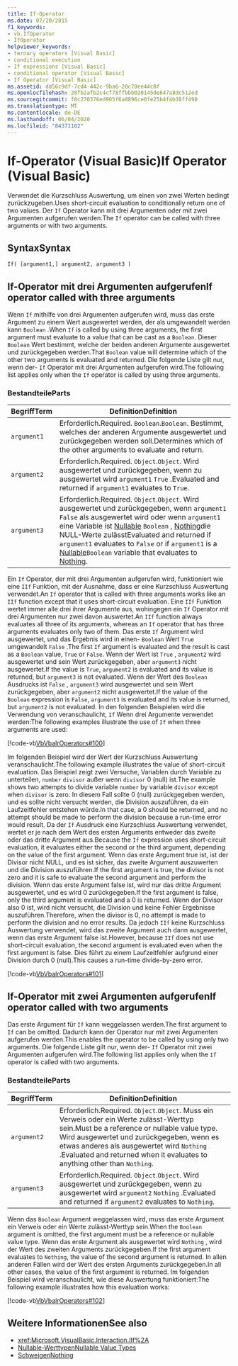 ```yaml
---
title: If-Operator
ms.date: 07/20/2015
f1_keywords:
- vb.IfOperator
- IfOperator
helpviewer_keywords:
- ternary operators [Visual Basic]
- conditional execution
- If expressions [Visual Basic]
- conditional operator [Visual Basic]
- If Operator [Visual Basic]
ms.assetid: dd56c9df-7cd4-442c-9ba6-20c70ee44c8f
ms.openlocfilehash: 28fb2afb2c4cf78ffbbb028145de647a8dc512ed
ms.sourcegitcommit: f8c270376ed905f6a8896ce0fe25b4f4b38ff498
ms.translationtype: MT
ms.contentlocale: de-DE
ms.lasthandoff: 06/04/2020
ms.locfileid: "84371102"
---
```

# <a name="if-operator-visual-basic"></a><span data-ttu-id="7b611-102">If-Operator (Visual Basic)</span><span class="sxs-lookup"><span data-stu-id="7b611-102">If Operator (Visual Basic)</span></span>

<span data-ttu-id="7b611-103">Verwendet die Kurzschluss Auswertung, um einen von zwei Werten bedingt zurückzugeben.</span><span class="sxs-lookup"><span data-stu-id="7b611-103">Uses short-circuit evaluation to conditionally return one of two values.</span></span> <span data-ttu-id="7b611-104">Der `If` Operator kann mit drei Argumenten oder mit zwei Argumenten aufgerufen werden.</span><span class="sxs-lookup"><span data-stu-id="7b611-104">The `If` operator can be called with three arguments or with two arguments.</span></span>

## <a name="syntax"></a><span data-ttu-id="7b611-105">Syntax</span><span class="sxs-lookup"><span data-stu-id="7b611-105">Syntax</span></span>

```vb
If( [argument1,] argument2, argument3 )
```

## <a name="if-operator-called-with-three-arguments"></a><span data-ttu-id="7b611-106">If-Operator mit drei Argumenten aufgerufen</span><span class="sxs-lookup"><span data-stu-id="7b611-106">If operator called with three arguments</span></span>

<span data-ttu-id="7b611-107">Wenn `If` mithilfe von drei Argumenten aufgerufen wird, muss das erste Argument zu einem Wert ausgewertet werden, der als umgewandelt werden kann `Boolean` .</span><span class="sxs-lookup"><span data-stu-id="7b611-107">When `If` is called by using three arguments, the first argument must evaluate to a value that can be cast as a `Boolean`.</span></span> <span data-ttu-id="7b611-108">Dieser `Boolean` Wert bestimmt, welche der beiden anderen Argumente ausgewertet und zurückgegeben werden.</span><span class="sxs-lookup"><span data-stu-id="7b611-108">That `Boolean` value will determine which of the other two arguments is evaluated and returned.</span></span> <span data-ttu-id="7b611-109">Die folgende Liste gilt nur, wenn der- `If` Operator mit drei Argumenten aufgerufen wird.</span><span class="sxs-lookup"><span data-stu-id="7b611-109">The following list applies only when the `If` operator is called by using three arguments.</span></span>

### <a name="parts"></a><span data-ttu-id="7b611-110">Bestandteile</span><span class="sxs-lookup"><span data-stu-id="7b611-110">Parts</span></span>

|<span data-ttu-id="7b611-111">Begriff</span><span class="sxs-lookup"><span data-stu-id="7b611-111">Term</span></span>|<span data-ttu-id="7b611-112">Definition</span><span class="sxs-lookup"><span data-stu-id="7b611-112">Definition</span></span>|
|---|---|
|`argument1`|<span data-ttu-id="7b611-113">Erforderlich.</span><span class="sxs-lookup"><span data-stu-id="7b611-113">Required.</span></span> <span data-ttu-id="7b611-114">`Boolean`.</span><span class="sxs-lookup"><span data-stu-id="7b611-114">`Boolean`.</span></span> <span data-ttu-id="7b611-115">Bestimmt, welches der anderen Argumente ausgewertet und zurückgegeben werden soll.</span><span class="sxs-lookup"><span data-stu-id="7b611-115">Determines which of the other arguments to evaluate and return.</span></span>|
|`argument2`|<span data-ttu-id="7b611-116">Erforderlich.</span><span class="sxs-lookup"><span data-stu-id="7b611-116">Required.</span></span> <span data-ttu-id="7b611-117">`Object`.</span><span class="sxs-lookup"><span data-stu-id="7b611-117">`Object`.</span></span> <span data-ttu-id="7b611-118">Wird ausgewertet und zurückgegeben, wenn zu ausgewertet wird `argument1` `True` .</span><span class="sxs-lookup"><span data-stu-id="7b611-118">Evaluated and returned if `argument1` evaluates to `True`.</span></span>|
|`argument3`|<span data-ttu-id="7b611-119">Erforderlich.</span><span class="sxs-lookup"><span data-stu-id="7b611-119">Required.</span></span> <span data-ttu-id="7b611-120">`Object`.</span><span class="sxs-lookup"><span data-stu-id="7b611-120">`Object`.</span></span> <span data-ttu-id="7b611-121">Wird ausgewertet und zurückgegeben, wenn `argument1` `False` als ausgewertet wird oder wenn `argument1` eine Variable ist [Nullable](../../programming-guide/language-features/data-types/nullable-value-types.md) `Boolean` , [Nothing](../nothing.md)die NULL-Werte zulässt</span><span class="sxs-lookup"><span data-stu-id="7b611-121">Evaluated and returned if `argument1` evaluates to `False` or if `argument1` is a [Nullable](../../programming-guide/language-features/data-types/nullable-value-types.md)`Boolean` variable that evaluates to [Nothing](../nothing.md).</span></span>|

<span data-ttu-id="7b611-122">Ein `If` Operator, der mit drei Argumenten aufgerufen wird, funktioniert wie eine `IIf` Funktion, mit der Ausnahme, dass er eine Kurzschluss Auswertung verwendet.</span><span class="sxs-lookup"><span data-stu-id="7b611-122">An `If` operator that is called with three arguments works like an `IIf` function except that it uses short-circuit evaluation.</span></span> <span data-ttu-id="7b611-123">Eine `IIf` Funktion wertet immer alle drei ihrer Argumente aus, wohingegen ein `If` Operator mit drei Argumenten nur zwei davon auswertet.</span><span class="sxs-lookup"><span data-stu-id="7b611-123">An `IIf` function always evaluates all three of its arguments, whereas an `If` operator that has three arguments evaluates only two of them.</span></span> <span data-ttu-id="7b611-124">Das erste `If` Argument wird ausgewertet, und das Ergebnis wird in einen- `Boolean` Wert `True` umgewandelt `False` .</span><span class="sxs-lookup"><span data-stu-id="7b611-124">The first `If` argument is evaluated and the result is cast as a `Boolean` value, `True` or `False`.</span></span> <span data-ttu-id="7b611-125">Wenn der Wert ist `True` , `argument2` wird ausgewertet und sein Wert zurückgegeben, aber `argument3` nicht ausgewertet.</span><span class="sxs-lookup"><span data-stu-id="7b611-125">If the value is `True`, `argument2` is evaluated and its value is returned, but `argument3` is not evaluated.</span></span> <span data-ttu-id="7b611-126">Wenn der Wert des `Boolean` Ausdrucks ist `False` , `argument3` wird ausgewertet und sein Wert zurückgegeben, aber `argument2` nicht ausgewertet.</span><span class="sxs-lookup"><span data-stu-id="7b611-126">If the value of the `Boolean` expression is `False`, `argument3` is evaluated and its value is returned, but `argument2` is not evaluated.</span></span> <span data-ttu-id="7b611-127">In den folgenden Beispielen wird die Verwendung von veranschaulicht, `If` Wenn drei Argumente verwendet werden:</span><span class="sxs-lookup"><span data-stu-id="7b611-127">The following examples illustrate the use of `If` when three arguments are used:</span></span>

[!code-vb[VbVbalrOperators#100](~/samples/snippets/visualbasic/VS_Snippets_VBCSharp/VbVbalrOperators/VB/Class4.vb#100)]

<span data-ttu-id="7b611-128">Im folgenden Beispiel wird der Wert der Kurzschluss Auswertung veranschaulicht.</span><span class="sxs-lookup"><span data-stu-id="7b611-128">The following example illustrates the value of short-circuit evaluation.</span></span> <span data-ttu-id="7b611-129">Das Beispiel zeigt zwei Versuche, Variablen durch Variable zu unterteilen, `number` `divisor` außer wenn `divisor` 0 (null) ist.</span><span class="sxs-lookup"><span data-stu-id="7b611-129">The example shows two attempts to divide variable `number` by variable `divisor` except when `divisor` is zero.</span></span> <span data-ttu-id="7b611-130">In diesem Fall sollte 0 (null) zurückgegeben werden, und es sollte nicht versucht werden, die Division auszuführen, da ein Laufzeitfehler entstehen würde.</span><span class="sxs-lookup"><span data-stu-id="7b611-130">In that case, a 0 should be returned, and no attempt should be made to perform the division because a run-time error would result.</span></span> <span data-ttu-id="7b611-131">Da der `If` Ausdruck eine Kurzschluss Auswertung verwendet, wertet er je nach dem Wert des ersten Arguments entweder das zweite oder das dritte Argument aus.</span><span class="sxs-lookup"><span data-stu-id="7b611-131">Because the `If` expression uses short-circuit evaluation, it evaluates either the second or the third argument, depending on the value of the first argument.</span></span> <span data-ttu-id="7b611-132">Wenn das erste Argument true ist, ist der Divisor nicht NULL, und es ist sicher, das zweite Argument auszuwerten und die Division auszuführen.</span><span class="sxs-lookup"><span data-stu-id="7b611-132">If the first argument is true, the divisor is not zero and it is safe to evaluate the second argument and perform the division.</span></span> <span data-ttu-id="7b611-133">Wenn das erste Argument false ist, wird nur das dritte Argument ausgewertet, und es wird 0 zurückgegeben.</span><span class="sxs-lookup"><span data-stu-id="7b611-133">If the first argument is false, only the third argument is evaluated and a 0 is returned.</span></span> <span data-ttu-id="7b611-134">Wenn der Divisor also 0 ist, wird nicht versucht, die Division und keine Fehler Ergebnisse auszuführen.</span><span class="sxs-lookup"><span data-stu-id="7b611-134">Therefore, when the divisor is 0, no attempt is made to perform the division and no error results.</span></span> <span data-ttu-id="7b611-135">Da jedoch `IIf` keine Kurzschluss Auswertung verwendet, wird das zweite Argument auch dann ausgewertet, wenn das erste Argument false ist.</span><span class="sxs-lookup"><span data-stu-id="7b611-135">However, because `IIf` does not use short-circuit evaluation, the second argument is evaluated even when the first argument is false.</span></span> <span data-ttu-id="7b611-136">Dies führt zu einem Laufzeitfehler aufgrund einer Division durch 0 (null).</span><span class="sxs-lookup"><span data-stu-id="7b611-136">This causes a run-time divide-by-zero error.</span></span>

[!code-vb[VbVbalrOperators#101](~/samples/snippets/visualbasic/VS_Snippets_VBCSharp/VbVbalrOperators/VB/Class4.vb#101)]

## <a name="if-operator-called-with-two-arguments"></a><span data-ttu-id="7b611-137">If-Operator mit zwei Argumenten aufgerufen</span><span class="sxs-lookup"><span data-stu-id="7b611-137">If operator called with two arguments</span></span>

<span data-ttu-id="7b611-138">Das erste Argument für `If` kann weggelassen werden.</span><span class="sxs-lookup"><span data-stu-id="7b611-138">The first argument to `If` can be omitted.</span></span> <span data-ttu-id="7b611-139">Dadurch kann der Operator nur mit zwei Argumenten aufgerufen werden.</span><span class="sxs-lookup"><span data-stu-id="7b611-139">This enables the operator to be called by using only two arguments.</span></span> <span data-ttu-id="7b611-140">Die folgende Liste gilt nur, wenn der- `If` Operator mit zwei Argumenten aufgerufen wird.</span><span class="sxs-lookup"><span data-stu-id="7b611-140">The following list applies only when the `If` operator is called with two arguments.</span></span>

### <a name="parts"></a><span data-ttu-id="7b611-141">Bestandteile</span><span class="sxs-lookup"><span data-stu-id="7b611-141">Parts</span></span>

|<span data-ttu-id="7b611-142">Begriff</span><span class="sxs-lookup"><span data-stu-id="7b611-142">Term</span></span>|<span data-ttu-id="7b611-143">Definition</span><span class="sxs-lookup"><span data-stu-id="7b611-143">Definition</span></span>|
|---|---|
|`argument2`|<span data-ttu-id="7b611-144">Erforderlich.</span><span class="sxs-lookup"><span data-stu-id="7b611-144">Required.</span></span> <span data-ttu-id="7b611-145">`Object`.</span><span class="sxs-lookup"><span data-stu-id="7b611-145">`Object`.</span></span> <span data-ttu-id="7b611-146">Muss ein Verweis oder ein Werte zulässt-Werttyp sein.</span><span class="sxs-lookup"><span data-stu-id="7b611-146">Must be a reference or nullable value type.</span></span> <span data-ttu-id="7b611-147">Wird ausgewertet und zurückgegeben, wenn es etwas anderes als ausgewertet wird `Nothing` .</span><span class="sxs-lookup"><span data-stu-id="7b611-147">Evaluated and returned when it evaluates to anything other than `Nothing`.</span></span>|
|`argument3`|<span data-ttu-id="7b611-148">Erforderlich.</span><span class="sxs-lookup"><span data-stu-id="7b611-148">Required.</span></span> <span data-ttu-id="7b611-149">`Object`.</span><span class="sxs-lookup"><span data-stu-id="7b611-149">`Object`.</span></span> <span data-ttu-id="7b611-150">Wird ausgewertet und zurückgegeben, wenn zu ausgewertet wird `argument2` `Nothing` .</span><span class="sxs-lookup"><span data-stu-id="7b611-150">Evaluated and returned if `argument2` evaluates to `Nothing`.</span></span>|

<span data-ttu-id="7b611-151">Wenn das `Boolean` Argument weggelassen wird, muss das erste Argument ein Verweis oder ein Werte zulässt-Werttyp sein.</span><span class="sxs-lookup"><span data-stu-id="7b611-151">When the `Boolean` argument is omitted, the first argument must be a reference or nullable value type.</span></span> <span data-ttu-id="7b611-152">Wenn das erste Argument als ausgewertet wird `Nothing` , wird der Wert des zweiten Arguments zurückgegeben.</span><span class="sxs-lookup"><span data-stu-id="7b611-152">If the first argument evaluates to `Nothing`, the value of the second argument is returned.</span></span> <span data-ttu-id="7b611-153">In allen anderen Fällen wird der Wert des ersten Arguments zurückgegeben.</span><span class="sxs-lookup"><span data-stu-id="7b611-153">In all other cases, the value of the first argument is returned.</span></span> <span data-ttu-id="7b611-154">Im folgenden Beispiel wird veranschaulicht, wie diese Auswertung funktioniert:</span><span class="sxs-lookup"><span data-stu-id="7b611-154">The following example illustrates how this evaluation works:</span></span>

[!code-vb[VbVbalrOperators#102](~/samples/snippets/visualbasic/VS_Snippets_VBCSharp/VbVbalrOperators/VB/Class4.vb#102)]

## <a name="see-also"></a><span data-ttu-id="7b611-155">Weitere Informationen</span><span class="sxs-lookup"><span data-stu-id="7b611-155">See also</span></span>

- <xref:Microsoft.VisualBasic.Interaction.IIf%2A>
- [<span data-ttu-id="7b611-156">Nullable-Werttypen</span><span class="sxs-lookup"><span data-stu-id="7b611-156">Nullable Value Types</span></span>](../../programming-guide/language-features/data-types/nullable-value-types.md)
- [<span data-ttu-id="7b611-157">Schweigen</span><span class="sxs-lookup"><span data-stu-id="7b611-157">Nothing</span></span>](../nothing.md)
